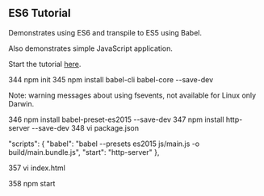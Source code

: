 ## ES6 Tutorial

Demonstrates using ES6 and transpile to ES5 using Babel.

Also demonstrates simple JavaScript application.

Start the tutorial [here](http://ccoenraets.github.io/es6-tutorial).

  344  npm init
  345  npm install babel-cli babel-core --save-dev

Note: warning messages about using fsevents, not available for Linux only Darwin.

  346  npm install babel-preset-es2015 --save-dev
  347  npm install http-server --save-dev
  348  vi package.json 

"scripts": {
    "babel": "babel --presets es2015 js/main.js -o build/main.bundle.js",
    "start": "http-server"
},
  
  357  vi index.html

<script src="build/main.bundle.js"></script>

  358  npm start
